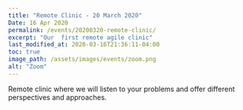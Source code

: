 ```yaml
---
title: "Remote Clinic - 20 March 2020"
Date: 16 Apr 2020 
permalink: /events/20200320-remote-clinic/
excerpt: "Our  first remote agile clinic"
last_modified_at: 2020-03-16T21:36:11-04:00
toc: true
image_path: /assets/images/events/zoom.png
alt: "Zoom"
---
```


Remote clinic where we will listen to your problems and offer different perspectives and approaches.